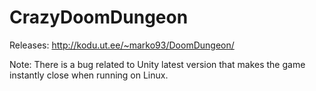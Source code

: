 # CrazyDoomDungeon

Releases: http://kodu.ut.ee/~marko93/DoomDungeon/

Note: There is a bug related to Unity latest version that makes the game instantly close when running on Linux.
